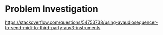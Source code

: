# Problem Investigation

https://stackoverflow.com/questions/54753738/using-avaudiosequencer-to-send-midi-to-third-party-auv3-instruments

